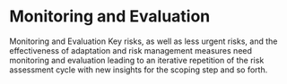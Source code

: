 Monitoring and Evaluation
=======================

Monitoring and Evaluation
Key risks, as well as less urgent risks, and the effectiveness of adaptation and risk management measures need monitoring and evaluation leading to an iterative repetition of the risk assessment cycle with new insights for the scoping step and so forth.
